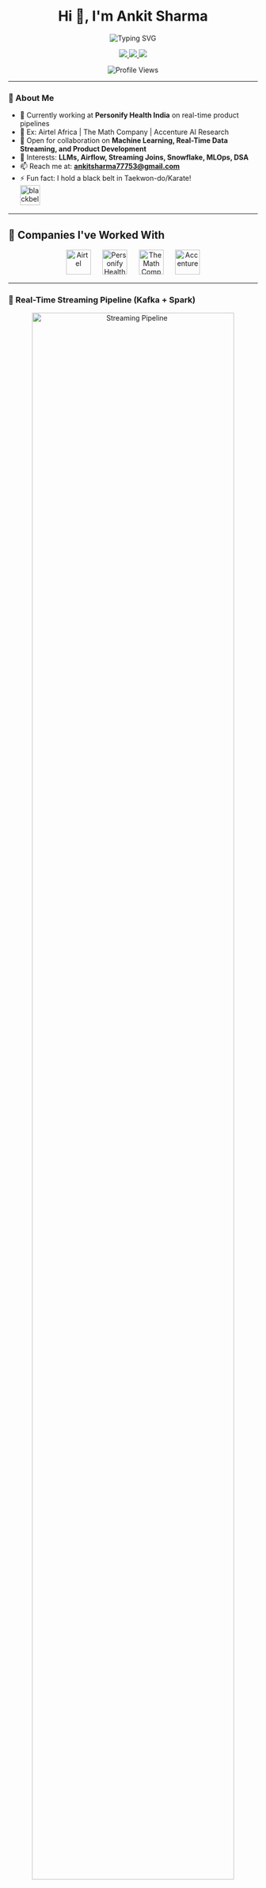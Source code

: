<div align="center">
  
# Hi 👋, I'm Ankit Sharma

<img src="https://readme-typing-svg.demolab.com?font=Fira+Code&size=22&pause=1000&color=FF6B6B&center=true&vCenter=true&width=700&lines=Senior+Data+%26+Software+Engineer;Real-Time+Streaming+%26+Batch+ETL;Clean+Code+%2B+Cloud+Deployments;LLMs+%2B+AI+Product+Builder;Machine+Learning+%7C+Big+Data+%7C+DSA+Champion" alt="Typing SVG" />

<p align="center">
  <a href="https://ankitsharma.org" target="_blank">
    <img src="https://img.shields.io/badge/🌐_Portfolio-ankitsharma.org-FF6B6B?style=for-the-badge&logoColor=white" />
  </a>
  <a href="mailto:ankitsharma77753@gmail.com">
    <img src="https://img.shields.io/badge/📧_Email-ankitsharma77753@gmail.com-EA4335?style=for-the-badge&logo=gmail&logoColor=white" />
  </a>
  <a href="https://linkedin.com/in/ankitsharma97" target="_blank">
    <img src="https://img.shields.io/badge/LinkedIn-0077B5?style=for-the-badge&logo=linkedin&logoColor=white" />
  </a>
</p>

<img src="https://komarev.com/ghpvc/?username=ankitsharma97&label=Profile%20views&color=FF6B6B&style=flat" alt="Profile Views" />

</div>

---

### 🌟 About Me

- 🔭 Currently working at **Personify Health India** on real-time product pipelines
- 🧠 Ex: Airtel Africa | The Math Company | Accenture AI Research
- 👯 Open for collaboration on **Machine Learning, Real-Time Data Streaming, and Product Development**
- 🧩 Interests: **LLMs, Airflow, Streaming Joins, Snowflake, MLOps, DSA**
- 📫 Reach me at: **ankitsharma77753@gmail.com**
- ⚡ Fun fact: I hold a black belt in Taekwon-do/Karate!<br>
  <img src="https://upload.wikimedia.org/wikipedia/commons/thumb/e/e3/Karate_pictogram.svg/1024px-Karate_pictogram.svg.png" alt="blackbelt" height="40"/>

---

## 🚀 Companies I've Worked With

<div align="center">
  <img src="https://raw.githubusercontent.com/ankitsharma97/AnkitSharma_GitHubProfile/main/Airtel_idPqWEmf-E_1.png" alt="Airtel" height="50" />
  &nbsp;&nbsp;&nbsp;&nbsp;
  <img src="https://raw.githubusercontent.com/ankitsharma97/AnkitSharma_GitHubProfile/main/Personify_Health_Logo_Stacked_Sunrise.png" alt="Personify Health" height="50"/>
  &nbsp;&nbsp;&nbsp;&nbsp;
  <img src="https://raw.githubusercontent.com/ankitsharma97/AnkitSharma_GitHubProfile/main/mathco-logo_brandlogos.net_l1wdw.png" alt="The Math Company" height="50"/>
  &nbsp;&nbsp;&nbsp;&nbsp;
  <img src="https://raw.githubusercontent.com/ankitsharma97/AnkitSharma_GitHubProfile/main/6102dbf43de48b00044eb5af.png" alt="Accenture" height="50"/>
</div>

---

<h3 align="left">🧬 Real-Time Streaming Pipeline (Kafka + Spark)</h3>

<p align="center">
  <img src="https://miro.medium.com/v2/resize:fit:1400/1*fLFnmpKJfrvZRh-Jrl8wPg.png" alt="Streaming Pipeline" width="90%" />
</p>

---

## 🛠️ Tech Stack & Skills

<div align="center">

### Languages & Frameworks
![Python](https://img.shields.io/badge/Python-3776AB?style=for-the-badge&logo=python&logoColor=white)
![Java](https://img.shields.io/badge/Java-ED8B00?style=for-the-badge&logo=java&logoColor=white)
![Scala](https://img.shields.io/badge/Scala-DC322F?style=for-the-badge&logo=scala&logoColor=white)
![SQL](https://img.shields.io/badge/SQL-4479A1?style=for-the-badge&logo=mysql&logoColor=white)
![JavaScript](https://img.shields.io/badge/JavaScript-F7DF1E?style=for-the-badge&logo=javascript&logoColor=black)

### Big Data & Streaming
![Apache Spark](https://img.shields.io/badge/Apache%20Spark-E25A1C?style=for-the-badge&logo=apache-spark&logoColor=white)
![Apache Kafka](https://img.shields.io/badge/Apache%20Kafka-231F20?style=for-the-badge&logo=apache-kafka&logoColor=white)
![Apache Airflow](https://img.shields.io/badge/Apache%20Airflow-017CEE?style=for-the-badge&logo=apache-airflow&logoColor=white)
![Hadoop](https://img.shields.io/badge/Hadoop-66CCFF?style=for-the-badge&logo=apache-hadoop&logoColor=black)

### Cloud & Databases
![AWS](https://img.shields.io/badge/AWS-232F3E?style=for-the-badge&logo=amazon-aws&logoColor=white)
![Snowflake](https://img.shields.io/badge/Snowflake-29B5E8?style=for-the-badge&logo=snowflake&logoColor=white)
![PostgreSQL](https://img.shields.io/badge/PostgreSQL-316192?style=for-the-badge&logo=postgresql&logoColor=white)
![MongoDB](https://img.shields.io/badge/MongoDB-4EA94B?style=for-the-badge&logo=mongodb&logoColor=white)

### ML & AI
![TensorFlow](https://img.shields.io/badge/TensorFlow-FF6F00?style=for-the-badge&logo=tensorflow&logoColor=white)
![PyTorch](https://img.shields.io/badge/PyTorch-EE4C2C?style=for-the-badge&logo=pytorch&logoColor=white)
![Scikit Learn](https://img.shields.io/badge/scikit--learn-F7931E?style=for-the-badge&logo=scikit-learn&logoColor=white)
![Pandas](https://img.shields.io/badge/pandas-150458?style=for-the-badge&logo=pandas&logoColor=white)

</div>

---

## 📊 GitHub Analytics

<div align="center">
  
<img height="180em" src="https://github-readme-stats.vercel.app/api?username=ankitsharma97&show_icons=true&theme=radical&include_all_commits=true&count_private=true"/>
<img height="180em" src="https://github-readme-stats.vercel.app/api/top-langs/?username=ankitsharma97&layout=compact&langs_count=8&theme=radical"/>

</div>

<div align="center">
  
[![GitHub Streak](https://streak-stats.demolab.com/?user=ankitsharma97&theme=radical)](https://git.io/streak-stats)

</div>

<div align="center">
  
![Activity Graph](https://github-readme-activity-graph.vercel.app/graph?username=ankitsharma97&theme=redical&hide_border=true)

</div>

---

## 🏆 GitHub Trophies

<div align="center">
  
[![trophy](https://github-profile-trophy.vercel.app/?username=ankitsharma97&theme=radical&no-frame=false&no-bg=false&margin-w=4)](https://github.com/ryo-ma/github-profile-trophy)

</div>

---

## 📈 Contribution Stats

<div align="center">

![Ankit's GitHub stats](https://github-readme-stats.vercel.app/api?username=ankitsharma97&show_icons=true&theme=radical&count_private=true&include_all_commits=true)

<img src="https://github-profile-summary-cards.vercel.app/api/cards/profile-details?username=ankitsharma97&theme=radical" />

</div>

---

## 🐍 Contribution Snake

<div align="center">
  
![Snake animation](https://github.com/ankitsharma97/ankitsharma97/blob/output/github-contribution-grid-snake.svg)

</div>

---

## 💼 Current Focus & Projects

<div align="center">

### 🎯 What I'm Working On
- 🔥 **Real-time Data Pipelines** at Personify Health India
- 🚀 **Streaming ETL** with Kafka + Spark + Snowflake
- 🤖 **LLM Integration** for healthcare analytics
- 📊 **MLOps** pipeline optimization

### 🌱 Learning & Exploring
- Advanced Kafka Streaming Patterns
- Snowflake Performance Optimization  
- LangChain & Vector Databases
- Kubernetes for ML Workloads

</div>

---

## 🤝 Let's Connect!

<div align="center">

### 💬 Open for Collaboration On:
- **Real-time Data Streaming** projects
- **Machine Learning** product development
- **Big Data** architecture & optimization
- **Open Source** contributions

<p align="center">
  <a href="https://ankitsharma.org" target="_blank">
    <img src="https://img.shields.io/badge/🌐_Visit_My_Website-ankitsharma.org-FF6B6B?style=for-the-badge" />
  </a>
</p>

<p align="center">
  <a href="mailto:ankitsharma77753@gmail.com">
    <img src="https://img.shields.io/badge/📧_Let's_Talk-ankitsharma77753@gmail.com-EA4335?style=for-the-badge&logo=gmail&logoColor=white" />
  </a>
</p>

---

<img src="https://capsule-render.vercel.app/api?type=waving&color=gradient&height=100&section=footer" width="100%"/>

</div>
